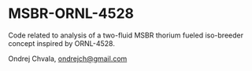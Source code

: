 # MSBR-ORNL-4528

Code related to analysis of a two-fluid MSBR thorium fueled iso-breeder concept inspired by ORNL-4528.

Ondrej Chvala, ondrejch@gmail.com

